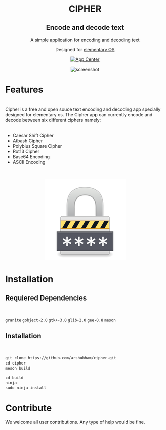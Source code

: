 <div>
  <h1 align="center">CIPHER</h1>
  <h2 align="center">Encode and decode text</h2>
  <p align="center">A simple application for encoding and decoding text</p>
  <p align="center">Designed for <a href="https://elementary.io">elementary OS</p>
</div>
<p align="center">
  <a href="https://appcenter.elementary.io/com.github.arshubham.cipher.desktop">
    <img src="https://appcenter.elementary.io/badge.svg" alt="App Center">
  </a>
</p>
<p align="center">
<img src="https://github.com/arshubham/cipher/blob/master/data/images/Screenshot%20from%202018-01-14%2013.09.47.png" alt="screenshot">
<h1>Features</h1>
<br>
Cipher is a free and open souce text encoding and decoding app specially designed for elementary os. The Cipher app can currently encode and decode between six different ciphers namely:<br><br>

- Caesar Shift Cipher
- Atbash Cipher
- Polybius Square Cipher
- Rot13 Cipher
- Base64 Encoding
- ASCII Encoding

<br>
</p>
<p align="center">
  <img src="https://github.com/arshubham/cipher/blob/master/data/images/icons/128/com.github.arshubham.cipher.svg" alt="preview"/>
</p>
<h1>Installation</h1>
<h2>Requiered Dependencies</h2><br>


`granite`
`gobject-2.0`
`gtk+-3.0`
`glib-2.0`
`gee-0.8`
`meson`


<h2>Installation</h2>
<br>

```
git clone https://github.com/arshubham/cipher.git
cd cipher
meson build
```
 
```
cd build
ninja
sudo ninja install
```

<h1>Contribute</h1>
We welcome all user contributions. Any type of help would be fine.
